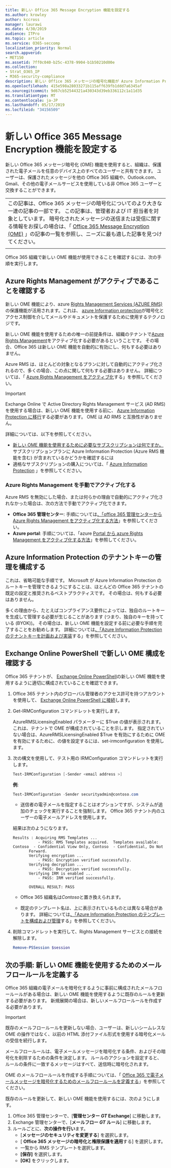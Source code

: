```yaml
---
title: 新しい Office 365 Message Encryption 機能を設定する
ms.author: krowley
author: kccross
manager: laurawi
ms.date: 4/30/2019
audience: ITPro
ms.topic: article
ms.service: O365-seccomp
localization_priority: Normal
search.appverid:
- MET150
ms.assetid: 7ff0c040-b25c-4378-9904-b1b50210d00e
ms.collection:
- Strat_O365_IP
- M365-security-compliance
description: 新しい Office 365 メッセージの暗号化機能が Azure Information Protection の上に構築されており、組織は、組織の内外の人々との間で保護された電子メール通信を使用できます。 新しい OME 機能は、他の Office 365 組織、Outlook.com、Gmail、その他の電子メールサービスと連携して動作します。
ms.openlocfilehash: 415e598a28033271b115aff639fb1ddd7a6345af
ms.sourcegitcommit: 9d67cb52544321a430343d39eb336112c1a11d35
ms.translationtype: MT
ms.contentlocale: ja-JP
ms.lasthandoff: 05/17/2019
ms.locfileid: "34156509"
---
```

# <a name="set-up-new-office-365-message-encryption-capabilities"></a>新しい Office 365 Message Encryption 機能を設定する

新しい Office 365 メッセージ暗号化 (OME) 機能を使用すると、組織は、保護された電子メールを任意のデバイス上のすべてのユーザーと共有できます。 ユーザーは、保護されたメッセージを他の Office 365 組織や、Outlook.com、Gmail、その他の電子メールサービスを使用している非 Office 365 ユーザーと交換することができます。

||
|:-----|
|この記事は、Office 365 メッセージの暗号化についてのより大きな一連の記事の一部です。 この記事は、管理者および IT 担当者を対象としています。 暗号化されたメッセージの送信または受信に関する情報をお探しの場合は、「 [Office 365 Message Encryption (OME)](ome.md) 」の記事の一覧を参照し、ニーズに最も適した記事を見つけてください。 |
||

Office 365 組織で新しい OME 機能が使用できることを確認するには、次の手順を実行します。

## <a name="verify-that-azure-rights-management-is-active"></a>Azure Rights Management がアクティブであることを確認する

新しい OME 機能により、azure [Rights Management Services (AZURE RMS)](https://docs.microsoft.com/en-us/azure/information-protection/what-is-information-protection)の保護機能が活用されます。これは、 [azure Information protection](https://docs.microsoft.com/en-us/azure/information-protection/what-is-azure-rms)が暗号化とアクセス制御を介してメールやドキュメントを保護するために使用するテクノロジです。

新しい OME 機能を使用するための唯一の前提条件は、組織のテナントで[Azure Rights Management](https://docs.microsoft.com/en-us/azure/information-protection/what-is-azure-rms)をアクティブ化する必要があるということです。 その場合、Office 365 は新しい OME 機能を自動的に有効にし、何もする必要はありません。

Azure RMS は、ほとんどの対象となるプランに対して自動的にアクティブ化されるので、多くの場合、この点に関して何もする必要はありません。 詳細については、「 [Azure Rights Management をアクティブ化](https://docs.microsoft.com/en-gb/azure/information-protection/activate-service)する」を参照してください。

>[!IMPORTANT]
>Exchange Online で Active Directory Rights Management サービス (AD RMS) を使用する場合は、新しい OME 機能を使用する前に、 [Azure Information Protection に移行](https://docs.microsoft.com/en-us/azure/information-protection/migrate-from-ad-rms-to-azure-rms)する必要があります。 OME は AD RMS と互換性がありません。  

詳細については、以下を参照してください。

- [新しい OME 機能を使用するために必要なサブスクリプションは何ですか。](ome-faq.md#what-subscriptions-do-i-need-to-use-the-new-ome-capabilities)サブスクリプションプランに Azure Information Protection (Azure RMS 機能を含む) が含まれているかどうかを確認するには
- 適格なサブスクリプションの購入については、「 [Azure Information Protection](https://azure.microsoft.com/en-us/services/information-protection/) 」を参照してください。  

### <a name="manually-activating-azure-rights-management"></a>Azure Rights Management を手動でアクティブ化する

Azure RMS を無効にした場合、または何らかの理由で自動的にアクティブ化されなかった場合は、次の方法で手動でアクティブ化できます。

- **Office 365 管理センター**: 手順については[、「office 365 管理センターから Azure Rights Management をアクティブ化する方法](https://docs.microsoft.com/en-us/azure/information-protection/activate-office365)」を参照してください。
- **Azure portal**: 手順については、「azure [Portal から azure Rights Management をアクティブ化する方法](https://docs.microsoft.com/en-gb/azure/information-protection/activate-azure)」を参照してください。

## <a name="configure-management-of-your-azure-information-protection-tenant-key"></a>Azure Information Protection のテナントキーの管理を構成する

これは、省略可能な手順です。 Microsoft が Azure Information Protection のルートキーを管理できるようにすることは、ほとんどの Office 365 テナントの既定の設定と推奨されるベストプラクティスです。 その場合は、何もする必要はありません。

多くの理由から、たとえばコンプライアンス要件によっては、独自のルートキーを生成して管理する必要が生じることがあります (つまり、独自のキーを持っている (BYOK))。 その場合は、新しい OME 機能を設定する前に必要な手順を完了することをお勧めします。 詳細については[、「Azure Information Protection のテナントキーを計画および実装](https://docs.microsoft.com/information-protection/plan-design/plan-implement-tenant-key)する」を参照してください。

## <a name="verify-new-ome-configuration-in-exchange-online-powershell"></a>Exchange Online PowerShell で新しい OME 構成を確認する

Office 365 テナントが、 [Exchange Online PowerShell](https://docs.microsoft.com/en-us/powershell/exchange/exchange-online/exchange-online-powershell?view=exchange-ps)の新しい OME 機能を使用するように適切に構成されていることを確認できます。
  
1. Office 365 テナント内のグローバル管理者のアクセス許可を持つアカウントを使用して、 [Exchange Online PowerShell に接続](https://docs.microsoft.com/en-us/powershell/exchange/exchange-online/connect-to-exchange-online-powershell/connect-to-exchange-online-powershell)します。

2. Get-IRMConfiguration コマンドレットを実行します。

     AzureRMSLicensingEnabled パラメーターに $True の値が表示されます。これは、テナントで OME が構成されていることを示します。 指定されていない場合は、AzureRMSLicensingEnabled $True を有効にするために OME を有効にするために、の値を設定するには、set-irmconfiguration を使用します。

3. 次の構文を使用して、テスト用の IRMConfiguration コマンドレットを実行します。

     ```powershell
     Test-IRMConfiguration [-Sender <email address >]
     ```  

   **例**:

     ```powershell
     Test-IRMConfiguration -Sender securityadmin@contoso.com
     ```

     - 送信者の電子メールを指定することはオプションですが、システムが追加のチェックを実行することを強制します。 Office 365 テナント内のユーザーの電子メールアドレスを使用します。

     結果は次のようになります。

     ```text
    Results : Acquiring RMS Templates ...
                - PASS: RMS Templates acquired.  Templates available: Contoso  - Confidential View Only, Contoso  - Confidential, Do Not
            Forward.
            Verifying encryption ...
                - PASS: Encryption verified successfully.
            Verifying decryption ...
                - PASS: Decryption verified successfully.
            Verifying IRM is enabled ...
                - PASS: IRM verified successfully.

            OVERALL RESULT: PASS
    ```

   - Office 365 組織名は*Contoso*と置き換えられます。

   - 既定のテンプレート名は、上に表示されているものとは異なる場合があります。 詳細については[、「Azure Information Protection のテンプレートを構成および管理](https://docs.microsoft.com/en-us/azure/information-protection/configure-policy-templates)する」を参照してください。

4. 削除コマンドレットを実行して、Rights Management サービスとの接続を解除します。

     ```powershell
     Remove-PSSession $session
     ```

## <a name="next-steps-define-mail-flow-rules-to-use-new-ome-capabilities"></a>次の手順: 新しい OME 機能を使用するためのメールフロールールを定義する

Office 365 組織の電子メールを暗号化するように事前に構成されたメールフロールールがある場合は、新しい OME 機能を使用するように既存のルールを更新する必要があります。 新規展開の場合は、新しいメールフロールールを作成する必要があります。

>[!IMPORTANT]
>既存のメールフロールールを更新しない場合、ユーザーは、新しいシームレスな OME の操作ではなく、以前の HTML 添付ファイル形式を使用する暗号化メールの受信を続行します。

メールフロールールは、電子メールメッセージを暗号化する条件、およびその暗号化を削除するための条件を決定します。 ルールのアクションを設定すると、ルールの条件に一致するメッセージはすべて、送信時に暗号化されます。
  
OME のメールフロールールを作成する手順については、「 [Office 365 で電子メールメッセージを暗号化するためのメールフロールールを定義する](define-mail-flow-rules-to-encrypt-email.md)」を参照してください。

既存のルールを更新して、新しい OME 機能を使用するには、次のようにします。

1. Office 365 管理センターで、[**管理センター _GT_ Exchange**] に移動します。
2. Exchange 管理センターで、[**メールフロー _GT_ ルール**] に移動します。
3. ルールごとに、**次の操作を行い**ます。
    - [**メッセージのセキュリティを変更する**] を選択します。
    - [ **Office 365 メッセージの暗号化と権限保護を適用**する] を選択します。
    - 一覧から RMS テンプレートを選択します。
    - **[保存]** を選択します。
    - **[OK]** をクリックします。
